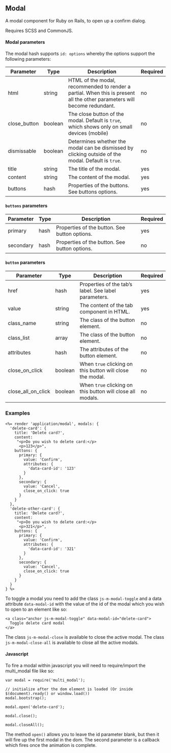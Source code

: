 ## Modal

A modal component for Ruby on Rails, to open up a confirm dialog.

Requires SCSS and CommonJS.

#### Modal parameters

The modal hash supports `id: options` whereby the options support the following parameters:

| Parameter    |	Type	 | Description	                                                      | Required |
|--------------|---------|--------------------------------------------------------------------|----------|
| html         | string  | HTML of the modal, recommended to render a partial. When this is present all the other parameters will become redundant. | no |
| close_button | boolean | The close button of the modal. Default is `true`, which shows only on small devices (mobile) | no |
| dismissable  | boolean | Determines whether the modal can be dismissed by clicking outside of the modal. Default is `true`. | no       |
| title	       | string  | The title of the modal.                                            | yes      |
| content	     | string  | The content of the modal.                                          | yes      |
| buttons	     | hash    | Properties of the buttons. See buttons options.                    | yes      |

#### `buttons` parameters

| Parameter  |	Type	  | Description	                                                     | Required |
|------------|----------|------------------------------------------------------------------|----------|
| primary    | hash     | Properties of the button. See button options.                    | yes      |
| secondary  | hash     | Properties of the button. See button options.                    | no       |

#### `button` parameters

| Parameter      |	Type	  | Description	                                                     | Required |
|----------------|----------|------------------------------------------------------------------|----------|
| href           | hash     | Properties of the tab’s label. See label parameters.             | yes      |
| value          | string   | The content of the tab component in HTML.                        | yes      |
| class_name     | string   | The class of the button element.                                 | no       |
| class_list     | array    | The class of the button element.                                 | no       |
| attributes     | hash     | The attributes of the button element.                            | no       |
| close_on_click | boolean  | When `true` clicking on this button will close the modal.        | no       |
| close_all_on_click | boolean  | When `true` clicking on this button will close all modals.   | no       |


### Examples

```
<%= render 'application/modal', modals: {
  'delete-card': {
    title: 'Delete card?',
    content:
     "<p>Do you wish to delete card:</p>
      <p>123</p>",
    buttons: {
      primary: {
        value: 'Confirm',
        attributes: {
          'data-card-id': '123'
        }
      },
      secondary: {
        value: 'Cancel',
        close_on_click: true
      }
    }
  },
  'delete-other-card': {
    title: 'Delete card?',
    content:
     "<p>Do you wish to delete card:</p>
      <p>321</p>",
    buttons: {
      primary: {
        value: 'Confirm',
        attributes: {
          'data-card-id': '321'
        }
      },
      secondary: {
        value: 'Cancel',
        close_on_click: true
      }
    }
  }
} %>
```

To toggle a modal you need to add the class `js-m-modal-toggle` and a data attribute `data-modal-id` with the value of the id of the modal which you wish to open to an element like so:

```
<a class="anchor js-m-modal-toggle" data-modal-id="delete-card">
  Toggle delete card modal
</a>
```

The class `js-m-modal-close` is available to close the active modal.
The class `js-m-modal-close-all` is available to close all the active modals.


#### Javascript

To fire a modal within javascript you will need to require/import the multi_modal file like so:

```
var modal = require('multi_modal');

// initialize after the dom element is loaded (Or inside $(document).ready() or window.load())
modal.bootstrap();

modal.open('delete-card');

modal.close();

modal.closeAll();
```

The method `open()` allows you to leave the id parameter blank, but then it will fire up the first modal in the dom. The second parameter is a callback which fires once the animation is complete.
